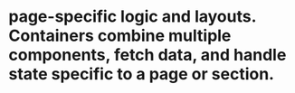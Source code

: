 # page-specific logic and layouts. Containers combine multiple components, fetch data, and handle state specific to a page or section.
